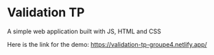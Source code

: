 # Validation TP

A simple web application built with JS, HTML and CSS

Here is the link for the demo: https://validation-tp-groupe4.netlify.app/
